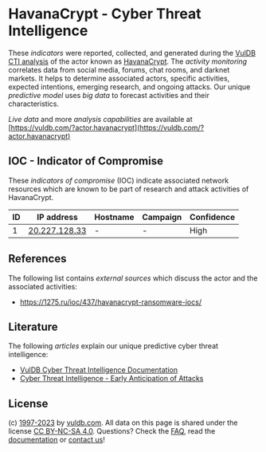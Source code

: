 # HavanaCrypt - Cyber Threat Intelligence

These _indicators_ were reported, collected, and generated during the [VulDB CTI analysis](https://vuldb.com/?kb.cti) of the actor known as [HavanaCrypt](https://vuldb.com/?actor.havanacrypt). The _activity monitoring_ correlates data from social media, forums, chat rooms, and darknet markets. It helps to determine associated actors, specific activities, expected intentions, emerging research, and ongoing attacks. Our unique _predictive model_ uses _big data_ to forecast activities and their characteristics.

_Live data_ and more _analysis capabilities_ are available at [https://vuldb.com/?actor.havanacrypt](https://vuldb.com/?actor.havanacrypt)

## IOC - Indicator of Compromise

These _indicators of compromise_ (IOC) indicate associated network resources which are known to be part of research and attack activities of HavanaCrypt.

ID | IP address | Hostname | Campaign | Confidence
-- | ---------- | -------- | -------- | ----------
1 | [20.227.128.33](https://vuldb.com/?ip.20.227.128.33) | - | - | High

## References

The following list contains _external sources_ which discuss the actor and the associated activities:

* https://1275.ru/ioc/437/havanacrypt-ransomware-iocs/

## Literature

The following _articles_ explain our unique predictive cyber threat intelligence:

* [VulDB Cyber Threat Intelligence Documentation](https://vuldb.com/?kb.cti)
* [Cyber Threat Intelligence - Early Anticipation of Attacks](https://www.scip.ch/en/?labs.20201022)

## License

(c) [1997-2023](https://vuldb.com/?kb.changelog) by [vuldb.com](https://vuldb.com/?kb.about). All data on this page is shared under the license [CC BY-NC-SA 4.0](https://creativecommons.org/licenses/by-nc-sa/4.0/). Questions? Check the [FAQ](https://vuldb.com/?kb.faq), read the [documentation](https://vuldb.com/?kb) or [contact us](https://vuldb.com/?contact)!
